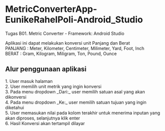 # MetricConverterApp-EunikeRahelPoli-Android_Studio
Tugas B01. Metric Converter - Framework: Android Studio

Aplikasi ini dapat melakukan konversi unit Panjang dan Berat <br>
PANJANG : Meter, Kilometer, Centimeter, Milimeter, Yard, Foot, Inch <br>
BERAT : Gram, Kilogram, Miligram, Ton, Pound, Ounce <br>

<h2>Alur penggunaan aplikasi</h2>
1. User masuk halaman <br>
2. User memilih unit metrik yang ingin konversi<br>
3. Pada menu dropdown _Dari:_ user memilih satuan asal yang akan dikonversi<br>
4. Pada menu dropdown _Ke:_ user memilih satuan tujuan yang ingin diketahui<br>
5. User memasukan nilai pada kolom terakhir untuk menerima inputan yang akan diproses, selanjutnya klik enter<br>
6. Hasil Konversi akan tertampil dilayar<br>
